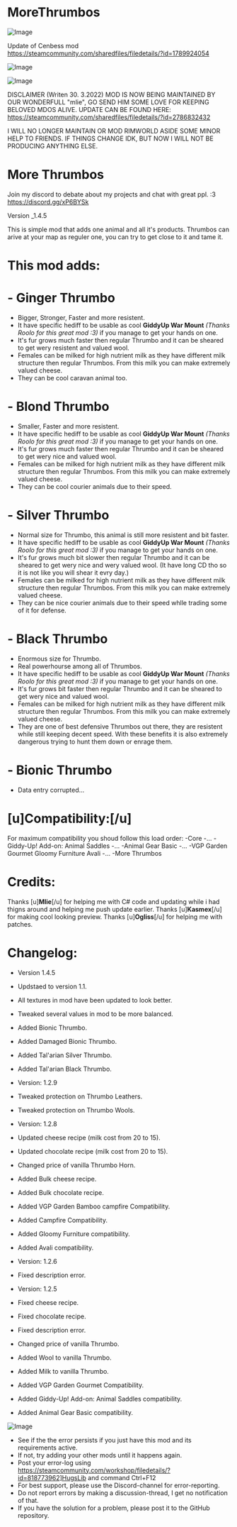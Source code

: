 # MoreThrumbos

![Image](https://i.imgur.com/buuPQel.png)

Update of Cenbess mod
https://steamcommunity.com/sharedfiles/filedetails/?id=1789924054

![Image](https://i.imgur.com/pufA0kM.png)

	
![Image](https://i.imgur.com/Z4GOv8H.png)

DISCLAIMER (Writen 30. 3.2022)
MOD IS NOW BEING MAINTAINED BY OUR WONDERFULL "mlie", GO SEND HIM SOME LOVE FOR KEEPING BELOVED MDOS ALIVE. UPDATE CAN BE FOUND HERE:
https://steamcommunity.com/sharedfiles/filedetails/?id=2786832432

I WILL NO LONGER MAINTAIN OR MOD RIMWORLD ASIDE SOME MINOR HELP TO FRIENDS. IF THINGS CHANGE IDK, BUT NOW I WILL NOT BE PRODUCING ANYTHING ELSE.

# **More Thrumbos**


Join my discord to debate about my projects and chat with great ppl. :3
https://discord.gg/xP6BYSk

Version _1.4.5

This is simple mod that adds one animal and all it's products. Thrumbos can arive at your map as reguler one, you can try to get close to it and tame it. 

# This mod adds:

# - Ginger Thrumbo 

- Bigger, Stronger, Faster and more resistent.
- It have specific hediff to be usable as cool **GiddyUp War Mount** *(Thanks Roolo for this great mod :3)* if you manage to get your hands on one.
- It's fur grows much faster then regular Thrumbo and it can be sheared to get wery resistent and valued wool.
- Females can be milked for high nutrient milk as they have different milk structure then regular Thrumbos. From this milk you can make extremely valued cheese.
- They can be cool caravan animal too.

# - Blond Thrumbo 

- Smaller, Faster and more resistent.
- It have specific hediff to be usable as cool **GiddyUp War Mount** *(Thanks Roolo for this great mod :3)* if you manage to get your hands on one.
- It's fur grows much faster then regular Thrumbo and it can be sheared to get wery nice and valued wool.
- Females can be milked for high nutrient milk as they have different milk structure then regular Thrumbos. From this milk you can make extremely valued cheese.
- They can be cool courier animals due to their speed.

# - Silver Thrumbo 

- Normal size for Thrumbo, this animal is still more resistent and bit faster.
- It have specific hediff to be usable as cool **GiddyUp War Mount** *(Thanks Roolo for this great mod :3)* if you manage to get your hands on one.
- It's fur grows much bit slower then regular Thrumbo and it can be sheared to get wery nice and wery valued wool. (It have long CD tho so it is not like you will shear it evry day.)
- Females can be milked for high nutrient milk as they have different milk structure then regular Thrumbos. From this milk you can make extremely valued cheese.
- They can be nice courier animals due to their speed whlle trading some of it for defense.

# - Black Thrumbo 

- Enormous size for Thrumbo.
- Real powerhourse among all of Thrumbos.
- It have specific hediff to be usable as cool **GiddyUp War Mount** *(Thanks Roolo for this great mod :3)* if you manage to get your hands on one.
- It's fur grows bit faster then regular Thrumbo and it can be sheared to get wery nice and valued wool.
- Females can be milked for high nutrient milk as they have different milk structure then regular Thrumbos. From this milk you can make extremely valued cheese.
- They are one of best defensive Thrumbos out there, they are resistent while still keeping decent speed. With these benefits it is also extremely dangerous trying to hunt them down or enrage them.

# - Bionic Thrumbo

- Data entry corrupted...

# [u]**Compatibility:**[/u]

For maximum compatibility you shoud follow this load order:
-Core
-...
-Giddy-Up! Add-on: Animal Saddles
-...
-Animal Gear Basic
-...
-VGP Garden Gourmet
Gloomy Furniture
Avali
-...
-More Thrumbos

# Credits:

Thanks [u]**Mlie**[/u] for helping me with C# code and updating while i had thigns around and helping me push update earlier.
Thanks [u]**Kasmex**[/u] for making cool looking preview.
Thanks [u]**Ogliss**[/u] for helping me with patches.

# Changelog:

- Version 1.4.5
- Updstaed to version 1.1.
- All textures in mod have been updated to look better.
- Tweaked several values in mod to be more balanced.
- Added Bionic Thrumbo.
- Added Damaged Bionic Thrumbo.
- Added Tal'arian Silver Thrumbo.
- Added Tal'arian Black Thrumbo.

- Version: 1.2.9
- Tweaked protection on Thrumbo Leathers.
- Tweaked protection on Thrumbo Wools.

- Version: 1.2.8
- Updated cheese recipe (milk cost from 20 to 15).
- Updated chocolate recipe (milk cost from 20 to 15).
- Changed price of vanilla Thrumbo Horn.
- Added Bulk cheese recipe.
- Added Bulk chocolate recipe.
- Added VGP Garden Bamboo campfire Compatibility.
- Added Campfire Compatibility.
- Added Gloomy Furniture compatibility.
- Added Avali compatibility.

- Version: 1.2.6
- Fixed description error.

- Version: 1.2.5
- Fixed cheese recipe.
- Fixed chocolate recipe.
- Fixed description error.
- Changed price of vanilla Thrumbo.
- Added Wool to vanilla Thrumbo.
- Added Milk to vanilla Thrumbo.
- Added VGP Garden Gourmet Compatibility.
- Added Giddy-Up! Add-on: Animal Saddles compatibility.
- Added Animal Gear Basic compatibility.

![Image](https://i.imgur.com/PwoNOj4.png)



-  See if the the error persists if you just have this mod and its requirements active.
-  If not, try adding your other mods until it happens again.
-  Post your error-log using https://steamcommunity.com/workshop/filedetails/?id=818773962]HugsLib and command Ctrl+F12
-  For best support, please use the Discord-channel for error-reporting.
-  Do not report errors by making a discussion-thread, I get no notification of that.
-  If you have the solution for a problem, please post it to the GitHub repository.


